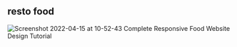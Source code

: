 ## resto food
![Screenshot 2022-04-15 at 10-52-43 Complete Responsive Food Website Design Tutorial](https://user-images.githubusercontent.com/91799526/164016281-2f0e6d53-6030-4844-959e-c542cdedb316.png)
